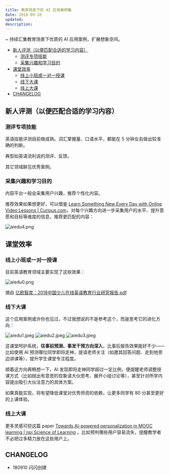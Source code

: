 ```yaml
---
title: 教育场景下的 AI 应用案例集
date: 2018-09-10
updated: 
description: 
---
```


~ 持续汇集教育场景下优质的 AI 应用案例，扩展想象空间。

<!-- START doctoc generated TOC please keep comment here to allow auto update -->
<!-- DON'T EDIT THIS SECTION, INSTEAD RE-RUN doctoc TO UPDATE -->

  - [新人评测（以便匹配合适的学习内容）](#%E6%96%B0%E4%BA%BA%E8%AF%84%E6%B5%8B%E4%BB%A5%E4%BE%BF%E5%8C%B9%E9%85%8D%E5%90%88%E9%80%82%E7%9A%84%E5%AD%A6%E4%B9%A0%E5%86%85%E5%AE%B9)
    - [测评专项技能](#%E6%B5%8B%E8%AF%84%E4%B8%93%E9%A1%B9%E6%8A%80%E8%83%BD)
    - [采集兴趣和学习目的](#%E9%87%87%E9%9B%86%E5%85%B4%E8%B6%A3%E5%92%8C%E5%AD%A6%E4%B9%A0%E7%9B%AE%E7%9A%84)
  - [课堂效率](#%E8%AF%BE%E5%A0%82%E6%95%88%E7%8E%87)
    - [线上小班或一对一授课](#%E7%BA%BF%E4%B8%8A%E5%B0%8F%E7%8F%AD%E6%88%96%E4%B8%80%E5%AF%B9%E4%B8%80%E6%8E%88%E8%AF%BE)
    - [线下大课](#%E7%BA%BF%E4%B8%8B%E5%A4%A7%E8%AF%BE)
    - [线上大课](#%E7%BA%BF%E4%B8%8A%E5%A4%A7%E8%AF%BE)
  - [CHANGELOG](#changelog)

<!-- END doctoc generated TOC please keep comment here to allow auto update -->


## 新人评测（以便匹配合适的学习内容）

### 测评专项技能

英语技能评测目前做成熟。词汇掌握量、口语水平，都能在 5 分钟左右做出较准确的判断。

典型如英语流利说的测评、反馈。

其它领域鲜见优秀案例。

### 采集兴趣和学习目的

内容平台一般会采集用户兴趣，推荐个性化内容。

推荐效果如果想更好，可以借鉴 [Learn Something New Every Day with Online Video Lessons | Curious.com](https://curious.com/)，对每个兴趣方向进一步采集用户的水平、提升意愿和目标等维度的信息，推荐更匹配的内容：

![aiedu4.png](http://openmindclub.zoomquiet.top/ishanshan/aiedu4.png)

## 课堂效率

### 线上小班或一对一授课

目前英语教育领域主要实现了这些效果：

![aiedu0.png](http://openmindclub.zoomquiet.top/ishanshan/aiedu0.png)

摘自 [亿欧智库：2018中国少儿在线英语教育行业研究报告.pdf](https://img1.iyiou.com/ThinkTank/2018/%E4%BA%BF%E6%AC%A7%E6%99%BA%E5%BA%93%EF%BC%9A2018%E4%B8%AD%E5%9B%BD%E5%B0%91%E5%84%BF%E5%9C%A8%E7%BA%BF%E8%8B%B1%E8%AF%AD%E6%95%99%E8%82%B2%E8%A1%8C%E4%B8%9A%E7%A0%94%E7%A9%B6%E6%8A%A5%E5%91%8A.pdf)

### 线下大课

这个应用案例或许你也见过，不过我想说的不是参考这个，而是思考它的进化方向：


![aiedu1.jpeg](http://openmindclub.zoomquiet.top/ishanshan/aiedu1.jpeg?x-oss-process=image/resize,w_350)
![aiedu2.jpeg](http://openmindclub.zoomquiet.top/ishanshan/aiedu2.jpeg)
![aiedu3.jpeg](http://openmindclub.zoomquiet.top/ishanshan/aiedu3.jpeg?x-oss-process=image/resize,w_400)


这课堂呵护系统，**往事前预测、事发干预方向深入**，比事后报告效果能好不少——比如使用 AI 预测哪位同学即将走神，提请老师关注（如邀其回答问题、走到他旁边讲课等），提升学生课堂专注程度。

顺着这方向再畅想一下，AI 发现即将走神同学超过一定比例，便提醒老师调整授课方式（比如抛出有意思的现象请大伙思考、展开小组讨论等），甚至针对所学内容提出吸引大伙注意力的具体方案。

如果真能实现，将有望降低课堂对优秀师资的依赖，让更多同学有 80 分甚至更好的上课体验。

### 线上大课

更多灵感可挖这篇 paper  [Towards AI-powered personalization in MOOC learning | npj Science of Learning](https://www.nature.com/articles/s41539-017-0016-3#Sec1) 。比如预判哪些用户容易流失，提醒教学者不必把过多精力放在这些用户上。

## CHANGELOG 

- 180910 闪闪创建

